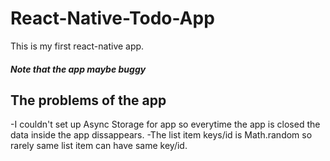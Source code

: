 # React-Native-Todo-App
This is my first react-native app.
##### Note that the app maybe buggy

## The problems of the app
-I couldn't set up Async Storage for app so everytime the app is closed the data inside the app dissappears.
-The list item keys/id is Math.random so rarely same list item can have same key/id.
